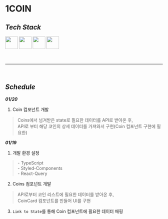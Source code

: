 # 1COIN

## _Tech Stack_

<div>
  <img width="40" height="40" src="https://user-images.githubusercontent.com/82315118/146652190-f113fe0f-6432-481e-9c9b-b1869ddc67c7.png">
  <img width="40" height="40" src="https://user-images.githubusercontent.com/82315118/146652259-5c3b7a73-854c-40cc-bedd-f9a36f7ba664.png">
  <img width="40" height="40" src="https://user-images.githubusercontent.com/82315118/148469158-5150ccf7-c857-4fa6-90ee-4d22fc4ffd6c.png">
  <img width="40" height="40" src="https://user-images.githubusercontent.com/82315118/148469221-20b4777f-0cef-46ee-95d7-ac0dffa02962.png">
</div>

<br><hr><br>

## _Schedule_

***01/20***
1. Coin 컴포넌트 개발
> Coins에서 넘겨받은 state로 필요한 데이터를 API로 받아온 후,<br>API로 부터 해당 코인의 상세 데이터를 가져와서 구현(Coin 컴포넌트 구현에 필요한)

***01/19***
1. 개발 환경 설정
>\- TypeScript<br>- Styled-Components<br>- React-Query
2. Coins 컴포넌트 개발
> API로부터 코인 리스트에 필요한 데이터를 받아온 후,<br>CoinCard 컴포넌트를 만들어 UI를 구현
3. `Link to State`를 통해 Coin 컴포넌트에 필요한 데이터 매핑